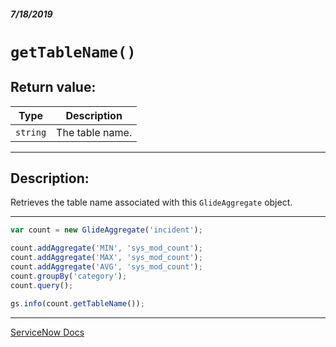 ##### 7/18/2019
# `getTableName()`

## Return value:
| Type | Description |
|---|---|
| `string` | The table name. |

---

## Description:
Retrieves the table name associated with this `GlideAggregate` object.

---

```js
var count = new GlideAggregate('incident');

count.addAggregate('MIN', 'sys_mod_count');
count.addAggregate('MAX', 'sys_mod_count');
count.addAggregate('AVG', 'sys_mod_count');
count.groupBy('category');
count.query();

gs.info(count.getTableName());
```

---

[ServiceNow Docs](https://developer.servicenow.com/app.do#!/api_doc?v=madrid&id=r_ScopedGlideAggregateGetTableName)